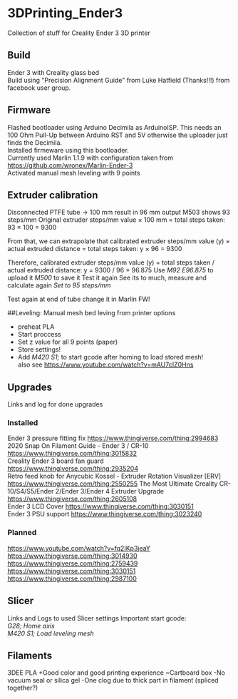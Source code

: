 # 3DPrinting_Ender3
Collection of stuff for Creality Ender 3 3D printer

## Build
Ender 3 with Creality glass bed  
Build using "Precision Alignment Guide" from Luke Hatfield (Thanks!!!) from facebook user group.

## Firmware
Flashed bootloader using Arduino Decimila as ArduinoISP. This needs an 100 Ohm Pull-Up between Arduino RST and 5V otherwise the uploader just finds the Decimila.  
Installed firmeware using this bootloader.  
Currently used Marlin 1.1.9 with configuration taken from https://github.com/wronex/Marlin-Ender-3  
Activated manual mesh leveling with 9 points

## Extruder calibration
Disconnected PTFE tube -> 100 mm result in 96 mm output
M503 shows 93 steps/mm
Original extruder steps/mm value × 100 mm = total steps taken:
93 × 100 = 9300

From that, we can extrapolate that calibrated extruder steps/mm value (y) × actual extruded distance = total steps taken:
y × 96 = 9300

Therefore, calibrated extruder steps/mm value (y) = total steps taken / actual extruded distance:
y = 9300 / 96
= 96.875
Use 
_M92 E96.875_ to upload it
_M500_ to save it
Test it again
See its to much, measure and calculate again
_Set to 95 steps/mm_

Test again at end of tube
change it in Marlin FW!


##Leveling:
Manual mesh bed leving from printer options
* preheat PLA
* Start proccess
* Set z value for all 9 points (paper)
* Store settings!
* Add _M420 S1;_ to start gcode after homing to load stored mesh!   
also see https://www.youtube.com/watch?v=mAU7cIZ0Hns

## Upgrades
Links and log for done upgrades
### Installed
Ender 3 pressure fitting fix 
https://www.thingiverse.com/thing:2994683  
2020 Snap On Filament Guide - Ender 3 / CR-10 
https://www.thingiverse.com/thing:3015832  
Creality Ender 3 board fan guard 
https://www.thingiverse.com/thing:2935204  
Retro feed knob for Anycubic Kossel - Extruder Rotation Visualizer [ERV] 
https://www.thingiverse.com/thing:2550255
The Most Ultimate Creality CR-10/S4/S5/Ender 2/Ender 3/Ender 4 Extruder Upgrade 
https://www.thingiverse.com/thing:2605108  
Ender 3 LCD Cover 
https://www.thingiverse.com/thing:3030151  
Ender 3 PSU support 
https://www.thingiverse.com/thing:3023240  




### Planned
https://www.youtube.com/watch?v=fq2IKp3jeaY  
https://www.thingiverse.com/thing:3014930  
https://www.thingiverse.com/thing:2759439  
https://www.thingiverse.com/thing:3030151  
https://www.thingiverse.com/thing:2987100


## Slicer
Links and Logs to used Slicer settings
Important start gcode:  
_G28; Home axis_  
_M420 S1; Load leveling mesh_  

## Filaments
3DEE PLA 
+Good color and good printing experience
~Cartboard box
-No vacuum seal or silica gel
-One clog due to thick part in filament (spliced together?)